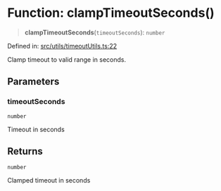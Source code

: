 # Function: clampTimeoutSeconds()

> **clampTimeoutSeconds**(`timeoutSeconds`): `number`

Defined in: [src/utils/timeoutUtils.ts:22](https://github.com/Nick2bad4u/Uptime-Watcher/blob/dca5483e793478722cd3e6e125cafcec5fc771f0/src/utils/timeoutUtils.ts#L22)

Clamp timeout to valid range in seconds.

## Parameters

### timeoutSeconds

`number`

Timeout in seconds

## Returns

`number`

Clamped timeout in seconds
